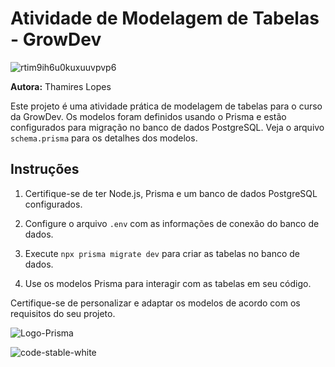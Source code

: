 # Atividade de Modelagem de Tabelas - GrowDev

![rtim9ih6u0kuxuuvpvp6](https://github.com/Thamireslopescz/Modelagem-de-tabelas-Prisma/assets/100656019/73fb277b-9968-4275-9299-05d88bf7f5c9)


**Autora:** Thamires Lopes

Este projeto é uma atividade prática de modelagem de tabelas para o curso da GrowDev. Os modelos foram definidos usando o Prisma e estão configurados para migração no banco de dados PostgreSQL. Veja o arquivo `schema.prisma` para os detalhes dos modelos.

## Instruções

1. Certifique-se de ter Node.js, Prisma e um banco de dados PostgreSQL configurados.

2. Configure o arquivo `.env` com as informações de conexão do banco de dados.

3. Execute `npx prisma migrate dev` para criar as tabelas no banco de dados.

4. Use os modelos Prisma para interagir com as tabelas em seu código.

Certifique-se de personalizar e adaptar os modelos de acordo com os requisitos do seu projeto.

![Logo-Prisma](https://github.com/Thamireslopescz/Modelagem-de-tabelas-Prisma/assets/100656019/e7079c15-7e73-4ad3-a751-333d3c52425b)

![code-stable-white](https://github.com/Thamireslopescz/Modelagem-de-tabelas-Prisma/assets/100656019/d161b444-38bd-4de7-a339-04d3611990aa)

